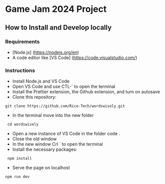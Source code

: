 # Game Jam 2024 Project

## How to Install and Develop locally
### Requirements
 - [Node.js] (https://nodejs.org/en)
 - A code editor like [VS Code] (https://code.visualstudio.com/)

### Instructions
 - Install Node.js and VS Code
 - Open VS Code and use CTL-` to open the terminal
 - Install the Prettier extension, the Github extension, and turn on autosave
 - Clone this repository:
  ```
git clone https://github.com/Rice-Tech/wordswisely.git
  ```
 - In the terminal move into the new folder
  ```
   cd wordswisely
   ```
 - Open a new instance of VS Code in the folder code .
 - Close the old window
 - In the new window Crl ` to open the terminal
 - Install the necessary packages:
  ```
   npm install
   ```
- Serve the page on localhost
 ```
 npm run dev
 ```

